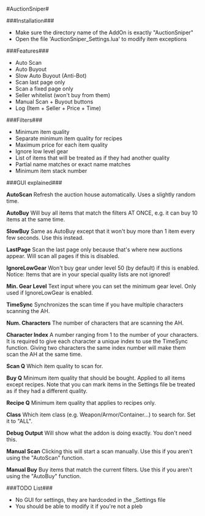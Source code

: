#AuctionSniper#

###Installation###
- Make sure the directory name of the AddOn is exactly "AuctionSniper"
- Open the file 'AuctionSniper_Settings.lua' to modify item exceptions

###Features###

- Auto Scan
- Auto Buyout
- Slow Auto Buyout (Anti-Bot)
- Scan last page only
- Scan a fixed page only
- Seller whitelist (won't buy from them)
- Manual Scan + Buyout buttons
- Log (Item + Seller + Price + Time)

###Filters###

- Minimum item quality
- Separate minimum item quality for recipes
- Maximum price for each item quality
- Ignore low level gear
- List of items that will be treated as if they had another quality
- Partial name matches or exact name matches
- Minimum item stack number

###GUI explained###

**AutoScan**
Refresh the auction house automatically. Uses a slightly random time.

**AutoBuy**
Will buy all items that match the filters AT ONCE, e.g. it can buy 10 items at the same time.

**SlowBuy**
Same as AutoBuy except that it won't buy more than 1 item every few seconds. Use this instead.

**LastPage**
Scan the last page only because that's where new auctions appear. Will scan all pages if this is disabled.

**IgnoreLowGear**
Won't buy gear under level 50 (by default) if this is enabled. Notice: Items that are in your special quality lists are not ignored!

**Min. Gear Level**
Text input where you can set the minimum gear level. Only used if IgnoreLowGear is enabled.

**TimeSync**
Synchronizes the scan time if you have multiple characters scanning the AH.

**Num. Characters**
The number of characters that are scanning the AH.

**Character Index**
A number ranging from 1 to the number of your characters. It is required to give each character a unique index to use the TimeSync function. Giving two characters the same index number will make them scan the AH at the same time.

**Scan Q**
Which item quality to scan for.

**Buy Q**
Minimum item quality that should be bought. Applied to all items except recipes.
Note that you can mark items in the Settings file be treated as if they had a different quality.

**Recipe Q**
Minimum item quality that applies to recipes only.

**Class**
Which item class (e.g. Weapon/Armor/Container...) to search for. Set it to "ALL".

**Debug Output**
Will show what the addon is doing exactly. You don't need this.

**Manual Scan**
Clicking this will start a scan manually. Use this if you aren't using the "AutoScan" function.

**Manual Buy**
Buy items that match the current filters. Use this if you aren't using the "AutoBuy" function.

###TODO List###

- No GUI for settings, they are hardcoded in the _Settings file
- You should be able to modify it if you're not a pleb
